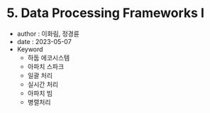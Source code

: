 # 5. Data Processing Frameworks I

- author : 이화림, 정경륜
- date : 2023-05-07
- Keyword
  * 하둡 에코시스템
  * 아파치 스파크
  * 일괄 처리
  * 실시간 처리
  * 아파치 빔
  * 병렬처리
